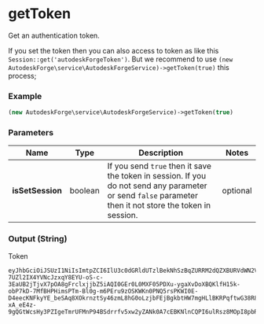 # **getToken**

Get an authentication token.

If you set the token then you can also access to token as like this ```Session::get('autodeskForgeToken')```. But we recommend to use ```(new AutodeskForge\service\AutodeskForgeService)->getToken(true)``` this process;

### Example
```php
(new AutodeskForge\service\AutodeskForgeService)->getToken(true)

```

### Parameters

 Name              | Type    | Description  | Notes
|-------------------|---------| ------------- | -------------
 **isSetSession** | boolean | If you send ``true`` then it save the token in session. If you do not send any parameter or send ``false`` parameter then it not store the token in session. | optional

### Output (String)
Token
```
eyJhbGciOiJSUzI1NiIsImtpZCI6IlU3c0dGRldUTzlBekNhSzBqZURRM2dQZXBURVdWN2VhIiwicGkuYXRtIjoiYXNzYyJ9.eyJzY29wZSI6WyJidWNrZXQ6cmVhZCIsImJ1Y2tldDpjcmVhdGUiLCJidWNrZXQ6ZGVsZXRlIiwiZGF0YTpjcmVhdGUiLCJhY2NvdW50OnJlYWQiLCJhY2NvdW50OndyaXRlIiwiZGF0YTp3cml0ZSIsImRhdGE6cmVhZCIsImNvZGU6YWxsIl0sImNsaWVudF9pZCI6IkY2RG44eXBlbTFqOFA2c1V6OElYM3BtU3NPQTk5R1VUIiwiaXNzIjoiaHR0cHM6Ly9kZXZlbG9wZXIuYXBpLmF1dG9kZXNrLmNvbSIsImF1ZCI6Imh0dHBzOi8vYXV0b2Rlc2suY29tIiwianRpIjoiWEdMODdJT1pldEE1QjhBY3JYQWhEYVBoWEdtN2FHd2FtOEJxSWRNSTEydXg2Yko0VDN4emU4aDRodWJFcE1vUyIsImV4cCI6MTY4MTM2Nzg0Nn0.Vozaz5P0GJftJJOz8Y-7UZl2IX4YVNcJzxqY8EYU-oS-c-3EaUB2jTjvX7pOA8gFrclxjjbZ5iAQI0GEr0L0MXF05PDXu-ygaXvDoXBQKlfH15k-obP7kD-7MfBHPHimsPTm-Bl0g-m6PEru9zOSKWKn0PNQ5rsPKWI0E-D4eecKNFkyYE_beSAq8XOkrnztSy46zmL8hG0oLzjbFEjBgkbtHW7mgHLlBKRPqftwG38R8p34qHDdCub26BL5UQnqT9l-xA_eE4z-9gQGtWcsHy3PZIgeTmrUFMnP94BSdrrfv5xw2yZANk0A7cEBKNlnCQPI6ulRsz8MOpI8pbR0rQ
```
